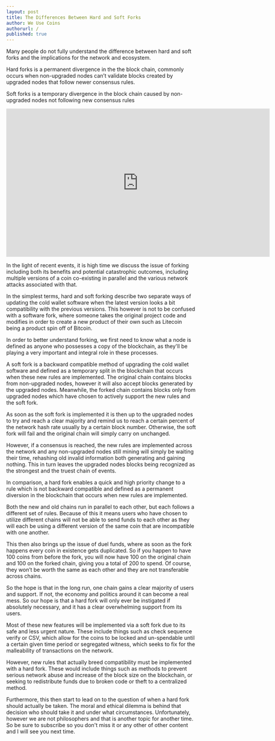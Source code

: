 ```yaml
---
layout: post
title: The Differences Between Hard and Soft Forks
author: We Use Coins
authorurl: /
published: true
---
```


<p>Many people do not fully understand the difference between hard and soft forks and the implications for the network and ecosystem.
<p>Hard forks is a permanent divergence in the the block chain, commonly occurs when non-upgraded nodes can’t validate blocks created by upgraded nodes that follow newer consensus rules.
<p>Soft forks is a temporary divergence in the block chain caused by non-upgraded nodes not following new consensus rules
<center><iframe width="700" height="394" src="https://www.youtube.com/embed/pdaXY1OOiWQ" frameborder="0" allowfullscreen></iframe></center>
<p>In the light of recent events, it is high time we discuss the issue of forking including both its benefits and potential catastrophic outcomes, including multiple versions of a coin co-existing in parallel and the various network attacks associated with that.
<p>In the simplest terms, hard and soft forking describe two separate ways of updating the cold wallet software when the latest version looks a bit compatibility with the previous versions.  This however is not to be confused with a software fork, where someone takes the original project code and modifies in order to create a new product of their own such as Litecoin being a product spin off of Bitcoin.
<p>In order to better understand forking, we first need to know what a node is defined as anyone who possesses a copy of the blockchain, as they'll be playing a very important and integral role in these processes.
<p>A soft fork is a backward compatible method of upgrading the cold wallet software and defined as a temporary split in the blockchain that occurs when these new rules are implemented.  The original chain contains blocks from non-upgraded nodes, however it will also accept blocks generated by the upgraded nodes.  Meanwhile, the forked chain contains blocks only from upgraded nodes which have chosen to actively support the new rules and the soft fork.
<p>As soon as the soft fork is implemented it is then up to the upgraded nodes to try and reach a clear majority and remind us to reach a certain percent of the network hash rate usually by a certain block number.  Otherwise, the soft fork will fail and the original chain will simply carry on unchanged.
<p>However, if a consensus is reached, the new rules are implemented across the network and any non-upgraded nodes still mining will simply be waiting their time, rehashing old invalid information both generating and gaining nothing.  This in turn leaves the upgraded nodes blocks being recognized as the strongest and the truest chain of events.
<p>In comparison, a hard fork enables a quick and high priority change to a rule which is not backward compatible and defined as a permanent diversion in the blockchain that occurs when new rules are implemented.
<p>Both the new and old chains run in parallel to each other, but each follows a different set of rules.  Because of this it means users who have chosen to utilize different chains will not be able to send funds to each other as they will each be using a different version of the same coin that are incompatible with one another.
<p>This then also brings up the issue of duel funds, where as soon as the fork happens every coin in existence gets duplicated.  So if you happen to have 100 coins from before the fork, you will now have 100 on the original chain and 100 on the forked chain, giving you a total of 200 to spend.  Of course, they won’t be worth the same as each other and they are not transferable across chains.
<p>So the hope is that in the long run, one chain gains a clear majority of users and support.  If not, the economy and politics around it can become a real mess.  So our hope is that a hard fork will only ever be instigated if absolutely necessary, and it has a clear overwhelming support from its users.
<p>Most of these new features will be implemented via a soft fork due to its safe and less urgent nature.  These include things such as check sequence verify or CSV, which allow for the coins to be locked and un-spendable until a certain given time period or segregated witness, which seeks to fix for the malleability of transactions on the network.
<p>However, new rules that actually breed compatibility must be implemented with a hard fork.  These would include things such as methods to prevent serious network abuse and increase of the block size on the blockchain, or seeking to redistribute funds due to broken code or theft to a centralized method.
<p>Furthermore, this then start to lead on to the question of when a hard fork should actually be taken.  The moral and ethical dilemma is behind that decision who should take it and under what circumstances.  Unfortunately, however we are not philosophers and that is another topic for another time.  So be sure to subscribe so you don't miss it or any other of other content and I will see you next time.
